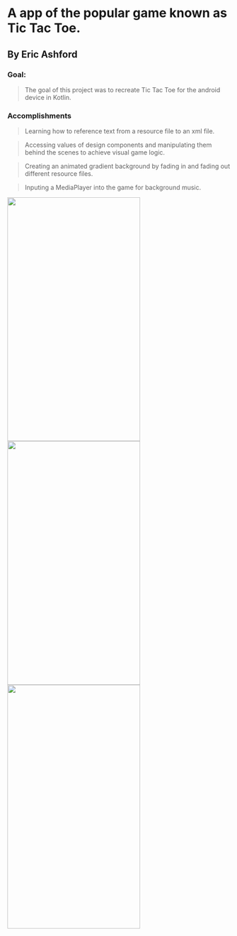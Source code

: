 # A app of the popular game known as Tic Tac Toe.
## By Eric Ashford
### Goal:
> The goal of this project was to recreate Tic Tac Toe for the android device in Kotlin.

### Accomplishments
> Learning how to reference text from a resource file to an xml file.

> Accessing values of design components and manipulating them behind the scenes to achieve visual game logic.

> Creating an animated gradient background by fading in and fading out different resource files.

> Inputing a MediaPlayer into the game for background music.

<img src="https://i.imgur.com/imPhWns.png" width="300px" height="550px"/>
<img src="https://i.imgur.com/rZkiXNt.png" width="300px" height="550px"/>
<img src="https://i.imgur.com/CT1qgJ2.png" width="300px" height="550px"/>
